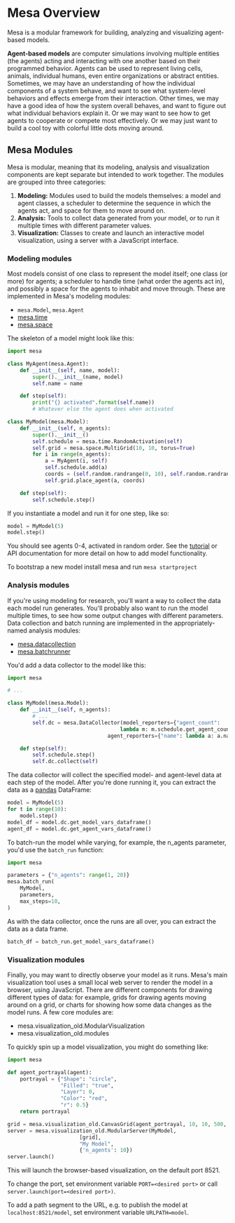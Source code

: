 # Mesa Overview

Mesa is a modular framework for building, analyzing and visualizing agent-based models.

**Agent-based models** are computer simulations involving multiple entities (the agents) acting and interacting with one another based on their programmed behavior. Agents can be used to represent living cells, animals, individual humans, even entire organizations or abstract entities. Sometimes, we may have an understanding of how the individual components of a system behave, and want to see what system-level behaviors and effects emerge from their interaction. Other times, we may have a good idea of how the system overall behaves, and want to figure out what individual behaviors explain it. Or we may want to see how to get agents to cooperate or compete most effectively. Or we may just want to build a cool toy with colorful little dots moving around.

## Mesa Modules

Mesa is modular, meaning that its modeling, analysis and visualization components are kept separate but intended to work together. The modules are grouped into three categories:

1. **Modeling:** Modules used to build the models themselves: a model and agent classes, a scheduler to determine the sequence in which the agents act, and space for them to move around on.
2. **Analysis:** Tools to collect data generated from your model, or to run it multiple times with different parameter values.
3. **Visualization:** Classes to create and launch an interactive model visualization, using a server with a JavaScript interface.

### Modeling modules

Most models consist of one class to represent the model itself; one class (or more) for agents; a scheduler to handle time (what order the agents act in), and possibly a space for the agents to inhabit and move through. These are implemented in Mesa's modeling modules:

- `mesa.Model`, `mesa.Agent`
- [mesa.time](apis/time.html)
- [mesa.space](apis/space.html)

The skeleton of a model might look like this:

```python
import mesa

class MyAgent(mesa.Agent):
    def __init__(self, name, model):
        super().__init__(name, model)
        self.name = name

    def step(self):
        print("{} activated".format(self.name))
        # Whatever else the agent does when activated

class MyModel(mesa.Model):
    def __init__(self, n_agents):
        super().__init__()
        self.schedule = mesa.time.RandomActivation(self)
        self.grid = mesa.space.MultiGrid(10, 10, torus=True)
        for i in range(n_agents):
            a = MyAgent(i, self)
            self.schedule.add(a)
            coords = (self.random.randrange(0, 10), self.random.randrange(0, 10))
            self.grid.place_agent(a, coords)

    def step(self):
        self.schedule.step()
```

If you instantiate a model and run it for one step, like so:

```python
model = MyModel(5)
model.step()
```

You should see agents 0-4, activated in random order. See the [tutorial](tutorials/intro_tutorial.html) or API documentation for more detail on how to add model functionality.

To bootstrap a new model install mesa and run `mesa startproject`

### Analysis modules

If you're using modeling for research, you'll want a way to collect the data each model run generates. You'll probably also want to run the model multiple times, to see how some output changes with different parameters. Data collection and batch running are implemented in the appropriately-named analysis modules:

- [mesa.datacollection](apis/datacollection.html)
- [mesa.batchrunner](apis/batchrunner.html)

You'd add a data collector to the model like this:

```python
import mesa

# ...

class MyModel(mesa.Model):
    def __init__(self, n_agents):
        # ...
        self.dc = mesa.DataCollector(model_reporters={"agent_count":
                                    lambda m: m.schedule.get_agent_count()},
                                agent_reporters={"name": lambda a: a.name})

    def step(self):
        self.schedule.step()
        self.dc.collect(self)
```

The data collector will collect the specified model- and agent-level data at each step of the model. After you're done running it, you can extract the data as a [pandas](http://pandas.pydata.org/) DataFrame:

```python
model = MyModel(5)
for t in range(10):
    model.step()
model_df = model.dc.get_model_vars_dataframe()
agent_df = model.dc.get_agent_vars_dataframe()
```

To batch-run the model while varying, for example, the n_agents parameter, you'd use the `batch_run` function:

```python
import mesa

parameters = {"n_agents": range(1, 20)}
mesa.batch_run(
    MyModel,
    parameters,
    max_steps=10,
)
```

As with the data collector, once the runs are all over, you can extract the data as a data frame.

```python
batch_df = batch_run.get_model_vars_dataframe()
```

### Visualization modules

Finally, you may want to directly observe your model as it runs. Mesa's main visualization tool uses a small local web server to render the model in a browser, using JavaScript. There are different components for drawing different types of data: for example, grids for drawing agents moving around on a grid, or charts for showing how some data changes as the model runs. A few core modules are:

- mesa.visualization_old.ModularVisualization
- mesa.visualization_old.modules

To quickly spin up a model visualization, you might do something like:

```python
import mesa

def agent_portrayal(agent):
    portrayal = {"Shape": "circle",
                 "Filled": "true",
                 "Layer": 0,
                 "Color": "red",
                 "r": 0.5}
    return portrayal

grid = mesa.visualization_old.CanvasGrid(agent_portrayal, 10, 10, 500, 500)
server = mesa.visualization_old.ModularServer(MyModel,
                       [grid],
                       "My Model",
                       {'n_agents': 10})
server.launch()
```

This will launch the browser-based visualization, on the default port 8521.

To change the port, set environment variable `PORT=<desired port>` or call `server.launch(port=<desired port>)`.

To add a path segment to the URL, e.g. to publish the model at `localhost:8521/model`, set environment variable `URLPATH=model`.

